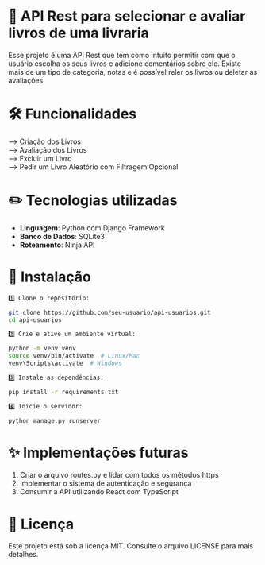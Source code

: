 # 📌 API Rest para selecionar e avaliar livros de uma livraria

Esse projeto é uma API Rest que tem como intuito permitir com que o usuário escolha os seus livros e adicione comentários sobre ele. Existe mais de um tipo de categoria, notas e é possível reler os livros ou deletar as avaliações. 

# 🛠️ Funcionalidades

--> Criação dos Livros  
--> Avaliação dos Livros  
--> Excluir um Livro  
--> Pedir um Livro Aleatório com Filtragem Opcional  

# ✏️ Tecnologias utilizadas 

- **Linguagem**: Python com Django Framework  
- **Banco de Dados**: SQLite3  
- **Roteamento**: Ninja API  

# 🚀 Instalação

```bash
1️⃣ Clone o repositório:  

git clone https://github.com/seu-usuario/api-usuarios.git  
cd api-usuarios

2️⃣ Crie e ative um ambiente virtual:

python -m venv venv  
source venv/bin/activate  # Linux/Mac  
venv\Scripts\activate  # Windows

3️⃣ Instale as dependências:

pip install -r requirements.txt

4️⃣ Inicie o servidor:

python manage.py runserver

```
# ✨ Implementações futuras

1. Criar o arquivo routes.py e lidar com todos os métodos https
2. Implementar o sistema de autenticação e segurança
3. Consumir a API utilizando React com TypeScript 

# 📄 Licença 

Este projeto está sob a licença MIT. Consulte o arquivo LICENSE para mais detalhes.
